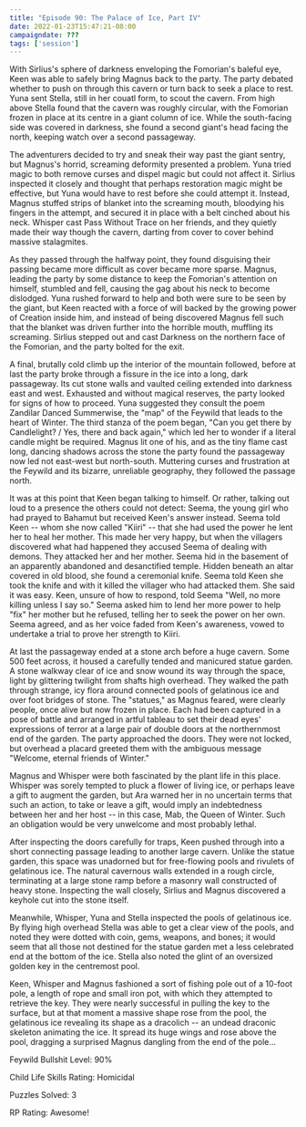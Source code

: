 ```yaml
---
title: "Episode 90: The Palace of Ice, Part IV"
date: 2022-01-23T15:47:21-08:00
campaigndate: ???
tags: ['session']
---
```

With Sirlius's sphere of darkness enveloping the Fomorian's baleful eye, Keen was able to safely bring Magnus back to the party. The party debated whether to push on through this cavern or turn back to seek a place to rest. Yuna sent Stella, still in her couatl form, to scout the cavern. From high above Stella found that the cavern was roughly circular, with the Fomorian frozen in place at its centre in a giant column of ice. While the south-facing side was covered in darkness, she found a second giant's head facing the north, keeping watch over a second passageway.

The adventurers decided to try and sneak their way past the giant sentry, but Magnus's horrid, screaming deformity presented a problem. Yuna tried magic to both remove curses and dispel magic but could not affect it. Sirlius inspected it closely and thought that perhaps restoration magic might be effective, but Yuna would have to rest before she could attempt it. Instead, Magnus stuffed strips of blanket into the screaming mouth, bloodying his fingers in the attempt, and secured it in place with a belt cinched about his neck. Whisper cast Pass Without Trace on her friends, and they quietly made their way though the cavern, darting from cover to cover behind massive stalagmites.

As they passed through the halfway point, they found disguising their passing became more difficult as cover became more sparse. Magnus, leading the party by some distance to keep the Fomorian's attention on himself, stumbled and fell, causing the gag about his neck to become dislodged. Yuna rushed forward to help and both were sure to be seen by the giant, but Keen reacted with a force of will backed by the growing power of Creation inside him, and instead of being discovered Magnus fell such that the blanket was driven further into the horrible mouth, muffling its screaming. Sirlius stepped out and cast Darkness on the northern face of the Fomorian, and the party bolted for the exit.

A final, brutally cold climb up the interior of the mountain followed, before at last the party broke through a fissure in the ice into a long, dark passageway. Its cut stone walls and vaulted ceiling extended into darkness east and west. Exhausted and without magical reserves, the party looked for signs of how to proceed. Yuna suggested they consult the poem Zandilar Danced Summerwise, the "map" of the Feywild that leads to the heart of Winter. The third stanza of the poem began, "Can you get there by Candlelight? / Yes, there and back again," which led her to wonder if a literal candle might be required. Magnus lit one of his, and as the tiny flame cast long, dancing shadows across the stone the party found the passageway now led not east-west but north-south. Muttering curses and frustration at the Feywild and its bizarre, unreliable  geography, they followed the passage north.

It was at this point that Keen began talking to himself. Or rather, talking out loud to a presence the others could not detect: Seema, the young girl who had prayed to Bahamut but received Keen's answer instead. Seema told Keen -- whom she now called "Kiiri" -- that she had used the power he lent her to heal her mother. This made her very happy, but when the villagers discovered what had happened they accused Seema of dealing with demons. They attacked her and her mother. Seema hid in the basement of an apparently abandoned and desanctified temple. Hidden beneath an altar covered in old blood, she found a ceremonial knife. Seema told Keen she took the knife and with it killed the villager who had attacked them. She said it was easy. Keen, unsure of how to respond, told Seema "Well, no more killing unless I say so." Seema asked him to lend her more power to help "fix" her mother but he refused, telling her to seek the power on her own. Seema agreed, and as her voice faded from Keen's awareness, vowed to undertake a trial to prove her strength to Kiiri. 

At last the passageway ended at a stone arch before a huge cavern. Some 500 feet across, it housed a carefully tended and manicured statue garden. A stone walkway clear of ice and snow wound its way through the space, light by glittering twilight from shafts high overhead. They walked the path through strange, icy flora around connected pools of gelatinous ice and over foot bridges of stone. The "statues," as Magnus feared, were clearly people, once alive but now frozen in place. Each had been captured in a pose of battle and arranged in artful tableau to set their dead eyes' expressions of terror at a large pair of double doors at the northernmost end of the garden. The party approached the doors. They were not locked, but overhead a placard greeted them with the ambiguous message "Welcome, eternal friends of Winter."

Magnus and Whisper were both fascinated by the plant life in this place. Whisper was sorely tempted to pluck a flower of living ice, or perhaps leave a gift to augment the garden, but Ara warned her in no uncertain terms that such an action, to take or leave a gift, would imply an indebtedness between her and her host -- in this case, Mab, the Queen of Winter. Such an obligation would be very unwelcome and most probably lethal.

After inspecting the doors carefully for traps, Keen pushed through into a short connecting passage leading to another large cavern. Unlike the statue garden, this space was unadorned but for free-flowing pools and rivulets of gelatinous ice. The natural cavernous walls extended in a rough circle, terminating at a large stone ramp before a masonry wall constructed of heavy stone. Inspecting the wall closely, Sirlius and Magnus discovered a keyhole cut into the stone itself.

Meanwhile, Whisper, Yuna and Stella inspected the pools of gelatinous ice. By flying high overhead Stella was able to get a clear view of the pools, and noted they were dotted with coin, gems, weapons, and bones; it would seem that all those not destined for the statue garden met a less celebrated end at the bottom of the ice. Stella also noted the glint of an oversized golden key in the centremost pool.

Keen, Whisper and Magnus fashioned a sort of fishing pole out of a 10-foot pole, a length of rope and small iron pot, with which they attempted to retrieve the key. They were nearly successful in pulling the key to the surface, but at that moment a massive shape rose from the pool, the gelatinous ice revealing its shape as a dracolich -- an undead draconic skeleton animating the ice. It spread its huge wings and rose above the pool, dragging a surprised Magnus dangling from the end of the pole...

Feywild Bullshit Level: 90%

Child Life Skills Rating: Homicidal

Puzzles Solved: 3

RP Rating: Awesome!
